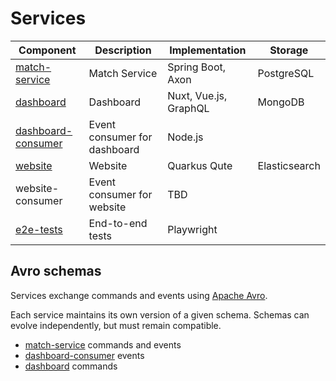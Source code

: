 # Services

| Component                                  | Description                  | Implementation        | Storage       |
|--------------------------------------------|------------------------------|-----------------------|---------------|
| [match-service](./match-service)           | Match Service                | Spring Boot, Axon     | PostgreSQL    |
| [dashboard](./dashboard/app)               | Dashboard                    | Nuxt, Vue.js, GraphQL | MongoDB       |
| [dashboard-consumer](./dashboard/consumer) | Event consumer for dashboard | Node.js               |               |
| [website](./website)                       | Website                      | Quarkus Qute          | Elasticsearch |
| website-consumer                           | Event consumer for website   | TBD                   |               |
| [e2e-tests](./e2e-tests)                   | End-to-end tests             | Playwright            |               |

## Avro schemas

Services exchange commands and events using [Apache Avro](https://avro.apache.org/).

Each service maintains its own version of a given schema. Schemas can evolve independently, but must remain compatible.

* [match-service](./match-service/framework/src/main/avro) commands and events
* [dashboard-consumer](./dashboard/consumer/src/avro/events) events
* [dashboard](./dashboard/app/server/avro/commands) commands
